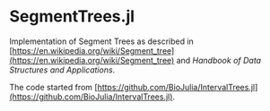 # SegmentTrees.jl

Implementation of Segment Trees as described in [https://en.wikipedia.org/wiki/Segment_tree](https://en.wikipedia.org/wiki/Segment_tree) and _Handbook of Data Structures and Applications_.


The code started from [https://github.com/BioJulia/IntervalTrees.jl](https://github.com/BioJulia/IntervalTrees.jl).


